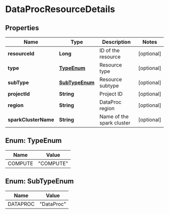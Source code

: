 
# DataProcResourceDetails

## Properties
Name | Type | Description | Notes
------------ | ------------- | ------------- | -------------
**resourceId** | **Long** | ID of the resource |  [optional]
**type** | [**TypeEnum**](#TypeEnum) | Resource type |  [optional]
**subType** | [**SubTypeEnum**](#SubTypeEnum) | Resource subtype |  [optional]
**projectId** | **String** | Project ID |  [optional]
**region** | **String** | DataProc region |  [optional]
**sparkClusterName** | **String** | Name of the spark cluster |  [optional]


<a name="TypeEnum"></a>
## Enum: TypeEnum
Name | Value
---- | -----
COMPUTE | &quot;COMPUTE&quot;


<a name="SubTypeEnum"></a>
## Enum: SubTypeEnum
Name | Value
---- | -----
DATAPROC | &quot;DataProc&quot;



